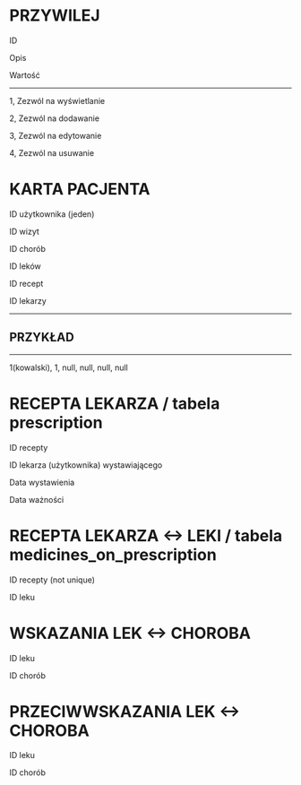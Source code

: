 PRZYWILEJ
=

ID

Opis

Wartość

---

1, Zezwól na wyświetlanie

2, Zezwól na dodawanie

3, Zezwól na edytowanie

4, Zezwól na usuwanie

KARTA PACJENTA
=

ID użytkownika (jeden)

ID wizyt

ID chorób

ID leków

ID recept

ID lekarzy

---
PRZYKŁAD
-
---
1(kowalski), 1, null, null, null, null

RECEPTA LEKARZA / tabela **prescription**
=

ID recepty

ID lekarza (użytkownika) wystawiającego

Data wystawienia

Data ważności

RECEPTA LEKARZA <-> LEKI / tabela **medicines_on_prescription**
=

ID recepty (not unique)

ID leku

WSKAZANIA LEK <-> CHOROBA
=

ID leku

ID chorób

PRZECIWWSKAZANIA LEK <-> CHOROBA
=

ID leku

ID chorób

